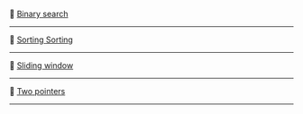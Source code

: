 🔶    [Binary search](https://www.geeksforgeeks.org/binary-search/)      

------------------------------------------------------------------------------------------------------------------------------------                   
🔶    [Sorting ](https://www.tutorialride.com/data-structures/sorting-in-data-structure.htm)      [Sorting](https://www.tutorialspoint.com/explain-the-sorting-techniques-in-c-language)       

------------------------------------------------------------------------------------------------------------------------------------
  
🔶    [Sliding window](https://www.thecrazyprogrammer.com/2017/05/sliding-window-protocol-program-c.html)               


------------------------------------------------------------------------------------------------------------------------------------              

🔶    [Two pointers ](https://www.geeksforgeeks.org/two-pointers-technique/)                   

------------------------------------------------------------------------------------------------------------------------------------                   


